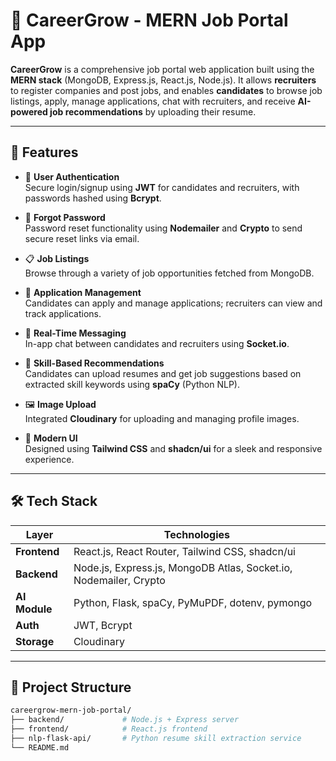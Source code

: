 # 💼 CareerGrow - MERN Job Portal App

**CareerGrow** is a comprehensive job portal web application built using the **MERN stack** (MongoDB, Express.js, React.js, Node.js). It allows **recruiters** to register companies and post jobs, and enables **candidates** to browse job listings, apply, manage applications, chat with recruiters, and receive **AI-powered job recommendations** by uploading their resume.

---

## 🚀 Features

- 🔐 **User Authentication**  
  Secure login/signup using **JWT** for candidates and recruiters, with passwords hashed using **Bcrypt**.

- 🔑 **Forgot Password**  
  Password reset functionality using **Nodemailer** and **Crypto** to send secure reset links via email.

- 📋 **Job Listings**  
  Browse through a variety of job opportunities fetched from MongoDB.

- 🧾 **Application Management**  
  Candidates can apply and manage applications; recruiters can view and track applications.

- 🤝 **Real-Time Messaging**  
  In-app chat between candidates and recruiters using **Socket.io**.

- 🧠 **Skill-Based Recommendations**  
  Candidates can upload resumes and get job suggestions based on extracted skill keywords using **spaCy** (Python NLP).

- 🖼️ **Image Upload**  
  Integrated **Cloudinary** for uploading and managing profile images.

- 🎨 **Modern UI**  
  Designed using **Tailwind CSS** and **shadcn/ui** for a sleek and responsive experience.

---

## 🛠️ Tech Stack

| Layer         | Technologies                                                                 |
|---------------|-------------------------------------------------------------------------------|
| **Frontend**  | React.js, React Router, Tailwind CSS, shadcn/ui                              |
| **Backend**   | Node.js, Express.js, MongoDB Atlas, Socket.io, Nodemailer, Crypto            |
| **AI Module** | Python, Flask, spaCy, PyMuPDF, dotenv, pymongo                               |
| **Auth**      | JWT, Bcrypt                                                                  |
| **Storage**   | Cloudinary                                                                   |

---

## 📁 Project Structure

```bash
careergrow-mern-job-portal/
├── backend/             # Node.js + Express server
├── frontend/            # React.js frontend
├── nlp-flask-api/       # Python resume skill extraction service
└── README.md
